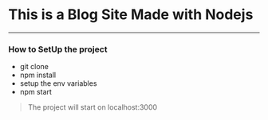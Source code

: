# This is a Blog Site Made with Nodejs

---

### How to SetUp the project 

* git clone <repo url>
* npm install
* setup the env variables
* npm start
> The project will start on localhost:3000
